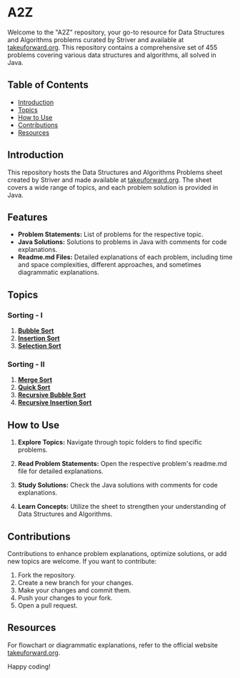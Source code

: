 # A2Z

Welcome to the "A2Z" repository, your go-to resource for Data Structures and Algorithms problems curated by Striver and available at [takeuforward.org](https://takeuforward.org). This repository contains a comprehensive set of 455 problems covering various data structures and algorithms, all solved in Java.

## Table of Contents

- [Introduction](#introduction)
- [Topics](#topics)
- [How to Use](#how-to-use)
- [Contributions](#contributions)
- [Resources](#resources)

## Introduction

This repository hosts the Data Structures and Algorithms Problems sheet created by Striver and made available at [takeuforward.org](https://takeuforward.org). The sheet covers a wide range of topics, and each problem solution is provided in Java.

## Features

- **Problem Statements:** List of problems for the respective topic.
- **Java Solutions:** Solutions to problems in Java with comments for code explanations.
- **Readme.md Files:** Detailed explanations of each problem, including time and space complexities, different approaches, and sometimes diagrammatic explanations.

## Topics

### Sorting - I

1. **[Bubble Sort](https://github.com/nikhilgugwad/A2Z/blob/main/Sorting%20-%20I/BubbleSort/BubbleSort.java)**
2. **[Insertion Sort](https://github.com/nikhilgugwad/A2Z/blob/main/Sorting%20-%20I/InsertionSort/InsertionSort.java)**
3. **[Selection Sort](https://github.com/nikhilgugwad/A2Z/blob/main/Sorting%20-%20I/SelectionSort/SelectionSort.java)**
   
### Sorting - II

1. **[Merge Sort](https://github.com/nikhilgugwad/A2Z/blob/main/Sorting%20-%20II/MergeSort/MergeSort.java)**
2. **[Quick Sort](https://github.com/nikhilgugwad/A2Z/blob/main/Sorting%20-%20II/QuickSort/QuickSort.java)**
3. **[Recursive Bubble Sort](https://github.com/nikhilgugwad/A2Z/blob/main/Sorting%20-%20II/RecursiveBubbleSort/RecursiveBubbleSort.java)**
4. **[Recursive Insertion Sort](https://github.com/nikhilgugwad/A2Z/blob/main/Sorting%20-%20II/RecursiveInsertionSort/RecursiveInsertionSort.java)**

## How to Use

1. **Explore Topics:**
   Navigate through topic folders to find specific problems.
  
2. **Read Problem Statements:**
   Open the respective problem's readme.md file for detailed explanations.

3. **Study Solutions:**
   Check the Java solutions with comments for code explanations.

4. **Learn Concepts:**
   Utilize the sheet to strengthen your understanding of Data Structures and Algorithms.

## Contributions

Contributions to enhance problem explanations, optimize solutions, or add new topics are welcome. If you want to contribute:

1. Fork the repository.
2. Create a new branch for your changes.
3. Make your changes and commit them.
4. Push your changes to your fork.
5. Open a pull request.

## Resources

For flowchart or diagrammatic explanations, refer to the official website [takeuforward.org](https://takeuforward.org).

Happy coding!


